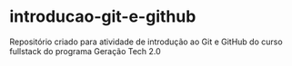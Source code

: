 # introducao-git-e-github
Repositório criado para atividade de introdução ao Git e GitHub do curso fullstack do programa Geração Tech 2.0
